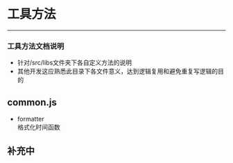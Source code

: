 # 工具方法

---

### 工具方法文档说明
- 针对/src/libs文件夹下各自定义方法的说明
- 其他开发这应熟悉此目录下各文件意义，达到逻辑复用和避免重复写逻辑的目的

## common.js
- formatter \
格式化时间函数

## 补充中
